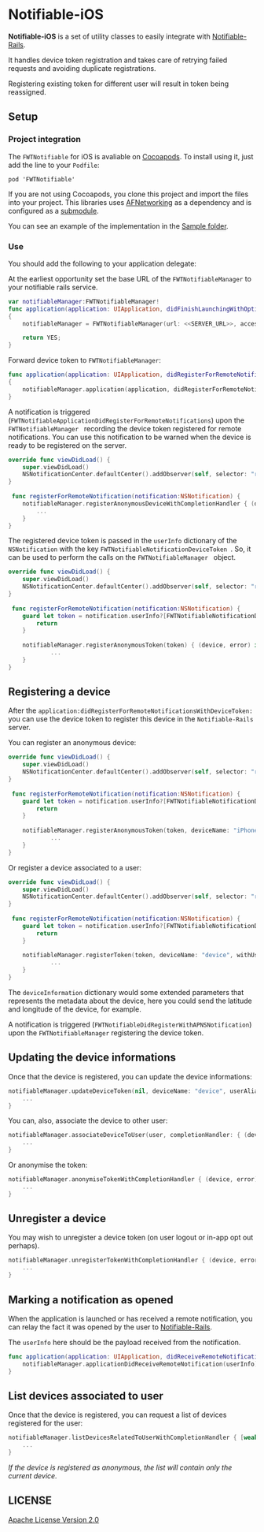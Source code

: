 # Notifiable-iOS

**Notifiable-iOS** is a set of utility classes to easily integrate with
[Notifiable-Rails](https://github.com/FutureWorkshops/Notifiable-Rails).

It handles device token registration and takes care of retrying failed requests and avoiding duplicate registrations.

Registering existing token for different user will result in token being reassigned.

## Setup

### Project integration

The `FWTNotifiable` for iOS is avaliable on [Cocoapods](http://cocoapods.org/). To install using it, just add the line to your `Podfile`:

`pod 'FWTNotifiable'`

If you are not using Cocoapods, you clone this project and import the files into your project. This libraries uses [AFNetworking](https://github.com/AFNetworking/AFNetworking) as a dependency and is configured as a [submodule](https://git-scm.com/docs/git-submodule).

You can see an example of the implementation in the [Sample folder](Sample).

### Use

You should add the following to your application delegate:

At the earliest opportunity set the base URL of the `FWTNotifiableManager` to your notifiable rails service.

```swift
var notifiableManager:FWTNotifiableManager!
func application(application: UIApplication, didFinishLaunchingWithOptions launchOptions: [NSObject: AnyObject]?) -> Bool
{
	notifiableManager = FWTNotifiableManager(url: <<SERVER_URL>>, accessId: <<USER_API_ACCESS_ID>>, andSecretKey: <<USER_API_SECRET_KEY>>)

	return YES;
}
```

Forward device token to `FWTNotifiableManager`:

```swift
func application(application: UIApplication, didRegisterForRemoteNotificationsWithDeviceToken deviceToken: NSData) 
{
	notifiableManager.application(application, didRegisterForRemoteNotificationsWithDeviceToken: deviceToken)
}
```

A notification is triggered (`FWTNotifiableApplicationDidRegisterForRemoteNotifications`) upon the `FWTNotifiableManager ` recording the device token registered for remote notifications. You can use this notification to be warned when the device is ready to be registered on the server.

```swift
override func viewDidLoad() {
	super.viewDidLoad()
	NSNotificationCenter.defaultCenter().addObserver(self, selector: "registerForRemoteNotification:", name: FWTNotifiableApplicationDidRegisterForRemoteNotifications, object: nil)
}
 
 func registerForRemoteNotification(notification:NSNotification) {
	notifiableManager.registerAnonymousDeviceWithCompletionHandler { (device, error) in
		...
	}
}
```

The registered device token is passed in the `userInfo` dictionary of the `NSNotification` with the key `FWTNotifiableNotificationDeviceToken `. So, it can be used to perform the calls on the `FWTNotifiableManager ` object.

```swift
override func viewDidLoad() {
	super.viewDidLoad()
	NSNotificationCenter.defaultCenter().addObserver(self, selector: "registerForRemoteNotification:", name: FWTNotifiableApplicationDidRegisterForRemoteNotifications, object: nil)
}
 
 func registerForRemoteNotification(notification:NSNotification) {
	guard let token = notification.userInfo?[FWTNotifiableNotificationDeviceToken] as? NSData else {
		return
	}
	
	notifiableManager.registerAnonymousToken(token) { (device, error) in
        	...
	}
}
```

## Registering a device

After the `application:didRegisterForRemoteNotificationsWithDeviceToken:` you can use the device token to register this device in the `Notifiable-Rails` server.

You can register an anonymous device:

```swift
override func viewDidLoad() {
	super.viewDidLoad()
	NSNotificationCenter.defaultCenter().addObserver(self, selector: "registerForRemoteNotification:", name: FWTNotifiableApplicationDidRegisterForRemoteNotifications, object: nil)
}
 
 func registerForRemoteNotification(notification:NSNotification) {
	guard let token = notification.userInfo?[FWTNotifiableNotificationDeviceToken] as? NSData else {
		return
	}
	
	notifiableManager.registerAnonymousToken(token, deviceName: "iPhone", withLocale: NSLocale.autoupdatingCurrentLocale(), deviceInformation: ["onsite":true]) { (device, error) -> Void in
        	...
	}
}
```

Or register a device associated to a user:

```swift
override func viewDidLoad() {
	super.viewDidLoad()
	NSNotificationCenter.defaultCenter().addObserver(self, selector: "registerForRemoteNotification:", name: FWTNotifiableApplicationDidRegisterForRemoteNotifications, object: nil)
}
 
 func registerForRemoteNotification(notification:NSNotification) {
	guard let token = notification.userInfo?[FWTNotifiableNotificationDeviceToken] as? NSData else {
		return
	}
	
	notifiableManager.registerToken(token, deviceName: "device", withUserAlias: "user", locale: NSLocale.autoupdatingCurrentLocale(), deviceInformation: ["onsite":true]) { (device, error) -> Void in
        	...
	}
}
```

The `deviceInformation` dictionary would some extended parameters that represents the metadata about the device, here you could send the latitude and longitude of the device, for example.

A notification is triggered (`FWTNotifiableDidRegisterWithAPNSNotification`) upon the `FWTNotifiableManager` registering the device token.

## Updating the device informations

Once that the device is registered, you can update the device informations:

```swift
notifiableManager.updateDeviceToken(nil, deviceName: "device", userAlias: "user", location: NSLocale.currentLocale(), deviceInformation: ["onsite":true]) { (device, error) -> Void in
	...
}
```

You can, also, associate the device to other user:

```swift
notifiableManager.associateDeviceToUser(user, completionHandler: { (device, error) -> Void in
	...
}
```

Or anonymise the token:

```swift
notifiableManager.anonymiseTokenWithCompletionHandler { (device, error) -> Void in
	...
}
```

## Unregister a device

You may wish to unregister a device token (on user logout or in-app opt out perhaps).

```swift
notifiableManager.unregisterTokenWithCompletionHandler { (device, error) -> Void in
	...
}
```

## Marking a notification as opened
When the application is launched or has received a remote notification, you can relay the fact it was opened by the user to <a href="https://github.com/FutureWorkshops/Notifiable-Rails">Notifiable-Rails</a>.

The `userInfo` here should be the payload received from the notification.

```swift
func application(application: UIApplication, didReceiveRemoteNotification userInfo: [NSObject : AnyObject]) {       
	notifiableManager.applicationDidReceiveRemoteNotification(userInfo);
}
```

## List devices associated to user

Once that the device is registered, you can request a list of devices registered for the user:

```swift
notifiableManager.listDevicesRelatedToUserWithCompletionHandler { [weak self] (devices, error) -> Void in
	...
}
```

*If the device is registered as anonymous, the list will contain only the current device.*

## LICENSE

[Apache License Version 2.0](LICENSE)
